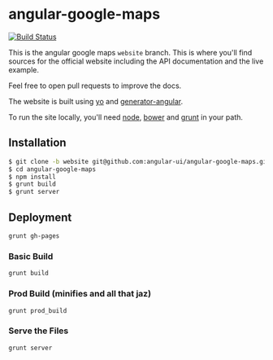 angular-google-maps
===================

[![Build Status](https://travis-ci.org/angular-ui/angular-google-maps.png?branch=website)](https://travis-ci.org/angular-ui/angular-google-maps)

This is the angular google maps `website` branch. This is where you'll find sources for the official 
website including the API documentation and the live example.

Feel free to open pull requests to improve the docs.

The website is built using [yo](http://yeoman.io/) and [generator-angular](https://github.com/yeoman/generator-angular). 

To run the site locally, you'll need [node](https://nodejs.org), [bower](http://bower.io/) and [grunt](http://gruntjs.com/) in your path.

## Installation

```bash
$ git clone -b website git@github.com:angular-ui/angular-google-maps.git
$ cd angular-google-maps
$ npm install
$ grunt build
$ grunt server
```

## Deployment

`grunt gh-pages`

### Basic Build

`grunt build`

### Prod Build (minifies and all that jaz)

`grunt prod_build`

### Serve the Files

`grunt server`
